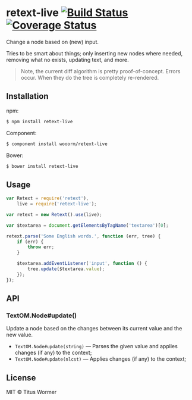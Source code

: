 # retext-live [![Build Status](https://travis-ci.org/wooorm/retext-live.svg?branch=master)](https://travis-ci.org/wooorm/retext-live) [![Coverage Status](https://img.shields.io/coveralls/wooorm/retext-live.svg)](https://coveralls.io/r/wooorm/retext-live?branch=master)

Change a node based on (new) input.

Tries to be smart about things; only inserting new nodes where needed, removing what no exists, updating text, and more.

> Note, the current diff algorithm is pretty proof-of-concept. Errors occur. When they do the tree is completely re-rendered.

## Installation

npm:
```sh
$ npm install retext-live
```

Component:
```sh
$ component install wooorm/retext-live
```

Bower:
```sh
$ bower install retext-live
```

## Usage

```js
var Retext = require('retext'),
    live = require('retext-live');

var retext = new Retext().use(live);

var $textarea = document.getElementsByTagName('textarea')[0];

retext.parse('Some English words.', function (err, tree) {
    if (err) {
        throw err;
    }

    $textarea.addEventListener('input', function () {
        tree.update($textarea.value);
    });
});
```

## API

### TextOM.Node#update()

Update a node based on the changes between its current value and the new value.

- `TextOM.Node#update(string)` — Parses the given value and applies changes (if any) to the context;
- `TextOM.Node#update(nlcst)` — Applies changes (if any) to the context;

## License

MIT © Titus Wormer
